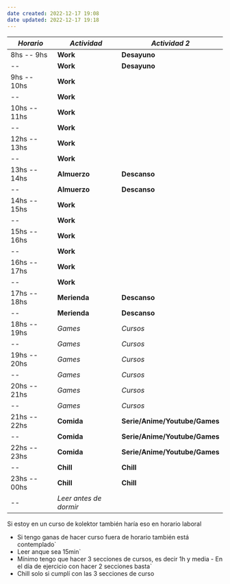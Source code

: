 ```yaml
---
date created: 2022-12-17 19:08
date updated: 2022-12-17 19:18
---
```


| _Horario_     | _Actividad_            | _Actividad 2_ |
| ------------- | ---------------------- | ------------- |
| 8hs -- 9hs    | **Work**               | **Desayuno**     |
| --            | **Work**               |    **Desayuno**            |
| 9hs -- 10hs   | **Work**               |               |
| --            | **Work**               |               |
| 10hs -- 11hs  | **Work**               |               |
| --            | **Work**               |               |
| 12hs -- 13hs  | **Work**               |               |
| --            | **Work**               |               |
| 13hs -- 14hs  | **Almuerzo**               | **Descanso**     |
| --            | **Almuerzo**              | **Descanso**      |
| 14hs -- 15hs  | **Work**               |               |
| --            | **Work**               |               |
| 15hs -- 16hs  | **Work**               |               |
| --            | **Work**               |               |
| 16hs -- 17hs  | **Work**               |               |
| --            | **Work**               |               |
| 17hs -- 18hs  | **Merienda**               | **Descanso**      |
| --            | **Merienda**               | **Descanso**      |
| 18hs -- 19hs  | _Games_                |     _Cursos_  |
| --            | _Games_                |    _Cursos_   |
| 19hs  -- 20hs | _Games_                | _Cursos_      |
| --            | _Games_                | _Cursos_      |
| 20hs  -- 21hs | _Games_                | _Cursos_      |
| --            | _Games_                | _Cursos_      |
| 21hs -- 22hs  | **Comida**                 | **Serie/Anime/Youtube/Games**        |
| --            | **Comida**                 | **Serie/Anime/Youtube/Games**         |
| 22hs -- 23hs  | **Comida**                 | **Serie/Anime/Youtube/Games**        |
| --            | **Chill**                  | **Chill**         |
| 23hs -- 00hs  | **Chill**                  | **Chill**         |
| --            | _Leer antes de dormir_ |               |
 Si estoy en un curso de kolektor también haría eso en horario laboral
- Si tengo ganas de hacer curso fuera de horario también está contemplado`
- Leer anque sea 15min`
- Mínimo tengo que hacer 3 secciones de cursos, es decir 1h y media - En el día de ejercicio con hacer 2 secciones basta`
- Chill solo si cumplí con las 3 secciones de curso